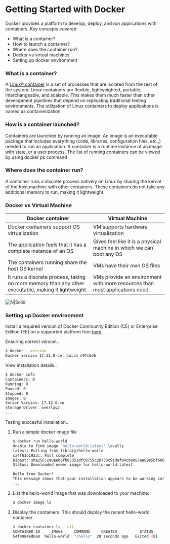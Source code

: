 # Getting Started with Docker
Docker provides a platform to develop, deploy, and run applications with containers.
Key concepts covered 
  - What is a container?
  - How to launch a container?
  - Where does the container run?
  - Docker vs virtual machines
  - Setting up docker environment

### What is a container?
A [Linux® container] is a set of processes that are isolated from the rest of the system. Linux containers are flexible, lightweighted, portable, interchangeable, and scalable. This makes them much faster than other development pipelines that depend on replicating traditional testing environments. The utilization of Linux containers to deploy applications is named as containerization.
### How is a container launched?
Containers are launched by running an image. An image is an executable package that includes everything (code, libraries, configuration files, etc.,) needed to run an application.
A container is a runtime instance of an image with state, or a user process. The list of running containers can be viewed by using docker ps command
### Where does the container run?
A container runs a discrete process natively on Linux by sharing the kernal of the host machine with other containers. These containers do not take any additional memory to run, making it lightweight.
### Docker vs Virtual Machine
| Docker container | Virtual Machine |
| ------ | ------ |
| Docker containers support OS virtualization | VM supports hardware virtualization |
| The application feels that it has a complete instance of an OS | Gives feel like it is a physical machine in which we can boot any OS |
| The containers running share the host OS kernel| VMs have their own OS files |
| It runs a discrete process, taking no more memory than any other executable, making it lightweight | VMs provide an environment with more resources than most applications need.|

![N|Solid](https://i.ytimg.com/vi/TvnZTi_gaNc/maxresdefault.jpg)
### Setting up Docker environment
Install a required version of Docker Community Edition (CE) or Enterprise Edition (EE) on a supported platform fron [here].

Ensuring correct version..
```sh
$ docker --version
Docker version 17.12.0-ce, build c97c6d6
```
View installation details..
```sh
$ docker info
Containers: 0
Running: 0
Paused: 0
Stopped: 0
Images: 0
Server Version: 17.12.0-ce
Storage Driver: overlay2
...
```
Testing succesful installation..
1. Run a simple docker image file
    ```sh
    $ docker run hello-world
    Unable to find image 'hello-world:latest' locally
    latest: Pulling from library/hello-world
    ca4f61b1923c: Pull complete
    Digest: sha256:ca0eeb6fb05351dfc8759c20733c91def84cb8007aa89a5bf606bc8b315b9fc7
    Status: Downloaded newer image for hello-world:latest
    
    Hello from Docker!
    This message shows that your installation appears to be working correctly.
    ...
    ```
2. List the hello-world image that was downloaded to your machine:
    ```sh
    $ docker image ls
    ```
3. Display the containers. This should display the recent hello-world container
    ```sh
    $ docker container ls --all
    CONTAINER ID     IMAGE     COMMAND     CREATED          STATUS
    54f4984ed6a8  hello-world  "/hello"  20 seconds ago   Exited (0)
    ```
[Linux® container]: <https://www.redhat.com/en/topics/containers>
[here]: <https://docs.docker.com/install/>
